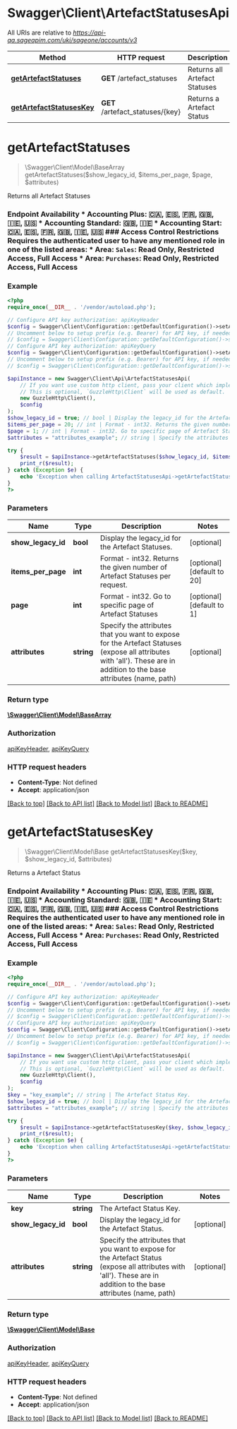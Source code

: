 # Swagger\Client\ArtefactStatusesApi

All URIs are relative to *https://api-qa.sageapim.com/uki/sageone/accounts/v3*

Method | HTTP request | Description
------------- | ------------- | -------------
[**getArtefactStatuses**](ArtefactStatusesApi.md#getArtefactStatuses) | **GET** /artefact_statuses | Returns all Artefact Statuses
[**getArtefactStatusesKey**](ArtefactStatusesApi.md#getArtefactStatusesKey) | **GET** /artefact_statuses/{key} | Returns a Artefact Status


# **getArtefactStatuses**
> \Swagger\Client\Model\BaseArray getArtefactStatuses($show_legacy_id, $items_per_page, $page, $attributes)

Returns all Artefact Statuses

### Endpoint Availability  * Accounting Plus: 🇨🇦, 🇪🇸, 🇫🇷, 🇬🇧, 🇮🇪, 🇺🇸 * Accounting Standard: 🇬🇧, 🇮🇪 * Accounting Start: 🇨🇦, 🇪🇸, 🇫🇷, 🇬🇧, 🇮🇪, 🇺🇸  ### Access Control Restrictions  Requires the authenticated user to have any mentioned role in one of the listed areas: * Area: `Sales`: Read Only, Restricted Access, Full Access * Area: `Purchases`: Read Only, Restricted Access, Full Access

### Example
```php
<?php
require_once(__DIR__ . '/vendor/autoload.php');

// Configure API key authorization: apiKeyHeader
$config = Swagger\Client\Configuration::getDefaultConfiguration()->setApiKey('Ocp-Apim-Subscription-Key', 'YOUR_API_KEY');
// Uncomment below to setup prefix (e.g. Bearer) for API key, if needed
// $config = Swagger\Client\Configuration::getDefaultConfiguration()->setApiKeyPrefix('Ocp-Apim-Subscription-Key', 'Bearer');
// Configure API key authorization: apiKeyQuery
$config = Swagger\Client\Configuration::getDefaultConfiguration()->setApiKey('subscription-key', 'YOUR_API_KEY');
// Uncomment below to setup prefix (e.g. Bearer) for API key, if needed
// $config = Swagger\Client\Configuration::getDefaultConfiguration()->setApiKeyPrefix('subscription-key', 'Bearer');

$apiInstance = new Swagger\Client\Api\ArtefactStatusesApi(
    // If you want use custom http client, pass your client which implements `GuzzleHttp\ClientInterface`.
    // This is optional, `GuzzleHttp\Client` will be used as default.
    new GuzzleHttp\Client(),
    $config
);
$show_legacy_id = true; // bool | Display the legacy_id for the Artefact Statuses.
$items_per_page = 20; // int | Format - int32. Returns the given number of Artefact Statuses per request.
$page = 1; // int | Format - int32. Go to specific page of Artefact Statuses
$attributes = "attributes_example"; // string | Specify the attributes that you want to expose for the Artefact Statuses (expose all attributes with 'all'). These are in addition to the base attributes (name, path)

try {
    $result = $apiInstance->getArtefactStatuses($show_legacy_id, $items_per_page, $page, $attributes);
    print_r($result);
} catch (Exception $e) {
    echo 'Exception when calling ArtefactStatusesApi->getArtefactStatuses: ', $e->getMessage(), PHP_EOL;
}
?>
```

### Parameters

Name | Type | Description  | Notes
------------- | ------------- | ------------- | -------------
 **show_legacy_id** | **bool**| Display the legacy_id for the Artefact Statuses. | [optional]
 **items_per_page** | **int**| Format - int32. Returns the given number of Artefact Statuses per request. | [optional] [default to 20]
 **page** | **int**| Format - int32. Go to specific page of Artefact Statuses | [optional] [default to 1]
 **attributes** | **string**| Specify the attributes that you want to expose for the Artefact Statuses (expose all attributes with &#39;all&#39;). These are in addition to the base attributes (name, path) | [optional]

### Return type

[**\Swagger\Client\Model\BaseArray**](../Model/BaseArray.md)

### Authorization

[apiKeyHeader](../../README.md#apiKeyHeader), [apiKeyQuery](../../README.md#apiKeyQuery)

### HTTP request headers

 - **Content-Type**: Not defined
 - **Accept**: application/json

[[Back to top]](#) [[Back to API list]](../../README.md#documentation-for-api-endpoints) [[Back to Model list]](../../README.md#documentation-for-models) [[Back to README]](../../README.md)

# **getArtefactStatusesKey**
> \Swagger\Client\Model\Base getArtefactStatusesKey($key, $show_legacy_id, $attributes)

Returns a Artefact Status

### Endpoint Availability  * Accounting Plus: 🇨🇦, 🇪🇸, 🇫🇷, 🇬🇧, 🇮🇪, 🇺🇸 * Accounting Standard: 🇬🇧, 🇮🇪 * Accounting Start: 🇨🇦, 🇪🇸, 🇫🇷, 🇬🇧, 🇮🇪, 🇺🇸  ### Access Control Restrictions  Requires the authenticated user to have any mentioned role in one of the listed areas: * Area: `Sales`: Read Only, Restricted Access, Full Access * Area: `Purchases`: Read Only, Restricted Access, Full Access

### Example
```php
<?php
require_once(__DIR__ . '/vendor/autoload.php');

// Configure API key authorization: apiKeyHeader
$config = Swagger\Client\Configuration::getDefaultConfiguration()->setApiKey('Ocp-Apim-Subscription-Key', 'YOUR_API_KEY');
// Uncomment below to setup prefix (e.g. Bearer) for API key, if needed
// $config = Swagger\Client\Configuration::getDefaultConfiguration()->setApiKeyPrefix('Ocp-Apim-Subscription-Key', 'Bearer');
// Configure API key authorization: apiKeyQuery
$config = Swagger\Client\Configuration::getDefaultConfiguration()->setApiKey('subscription-key', 'YOUR_API_KEY');
// Uncomment below to setup prefix (e.g. Bearer) for API key, if needed
// $config = Swagger\Client\Configuration::getDefaultConfiguration()->setApiKeyPrefix('subscription-key', 'Bearer');

$apiInstance = new Swagger\Client\Api\ArtefactStatusesApi(
    // If you want use custom http client, pass your client which implements `GuzzleHttp\ClientInterface`.
    // This is optional, `GuzzleHttp\Client` will be used as default.
    new GuzzleHttp\Client(),
    $config
);
$key = "key_example"; // string | The Artefact Status Key.
$show_legacy_id = true; // bool | Display the legacy_id for the Artefact Status.
$attributes = "attributes_example"; // string | Specify the attributes that you want to expose for the Artefact Status (expose all attributes with 'all'). These are in addition to the base attributes (name, path)

try {
    $result = $apiInstance->getArtefactStatusesKey($key, $show_legacy_id, $attributes);
    print_r($result);
} catch (Exception $e) {
    echo 'Exception when calling ArtefactStatusesApi->getArtefactStatusesKey: ', $e->getMessage(), PHP_EOL;
}
?>
```

### Parameters

Name | Type | Description  | Notes
------------- | ------------- | ------------- | -------------
 **key** | **string**| The Artefact Status Key. |
 **show_legacy_id** | **bool**| Display the legacy_id for the Artefact Status. | [optional]
 **attributes** | **string**| Specify the attributes that you want to expose for the Artefact Status (expose all attributes with &#39;all&#39;). These are in addition to the base attributes (name, path) | [optional]

### Return type

[**\Swagger\Client\Model\Base**](../Model/Base.md)

### Authorization

[apiKeyHeader](../../README.md#apiKeyHeader), [apiKeyQuery](../../README.md#apiKeyQuery)

### HTTP request headers

 - **Content-Type**: Not defined
 - **Accept**: application/json

[[Back to top]](#) [[Back to API list]](../../README.md#documentation-for-api-endpoints) [[Back to Model list]](../../README.md#documentation-for-models) [[Back to README]](../../README.md)

